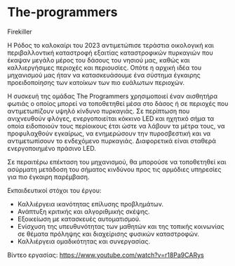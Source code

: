 # The-programmers

Firekiller

Η Ρόδος το καλοκαίρι του 2023 αντιμετώπισε τεράστια οικολογική και περιβαλλοντική καταστροφή εξαιτίας καταστροφικών πυρκαγιών που έκαψαν μεγάλο μέρος του δάσους του νησιού μας, καθώς και καλλιεργήσιμες περιοχές και περιουσίες. Οπότε η αρχική ιδέα του μηχανισμού μας ήταν να κατασκευάσουμε ένα σύστημα έγκαιρης προειδοποίησης των κατοίκων των πιο ευάλωτων περιοχών.

Η συσκευή της ομάδας The Programmers χρησιμοποιεί έναν αισθητήρα φωτιάς ο οποίος μπορεί να τοποθετηθεί μέσα στο δάσος ή σε περιοχές που αντιμετωπίζουν υψηλό κίνδυνο πυρκαγιάς. Σε περίπτωση που ανιχνευθούν φλόγες, ενεργοποιείται κόκκινο LED και ηχητικό σήμα τα οποία ειδοποιούν τους περίοικους έτσι ώστε να λάβουν τα μέτρα τους, να προφυλαχθούν εγκαίρως, να ενημερώσουν την πυροσβεστική και να αντιμετωπίσουν το ενδεχόμενο πυρκαγιάς. Διαφορετικά είναι σταθερά ενεργοποιημένο πράσινο LED.

Σε περαιτέρω επέκταση του μηχανισμού, θα μπορούσε να τοποθετηθεί και ασύρματη μετάδοση του σήματος κινδύνου προς τις αρμόδιες υπηρεσίες για πιο έγκαιρη παρέμβαση.

Εκπαιδευτικοί στόχοι του έργου:
- Καλλιέργεια ικανότητας επίλυσης προβλημάτων.
- Ανάπτυξη κριτικής και αλγοριθμικής σκέψης.
- Εξοικείωση με κατασκευές αυτοματισμού.
- Ενίσχυση της υπευθυνότητας των μαθητών και της τοπικής κοινωνίας σε θέματα πρόληψης και διαχείρισης φυσικών καταστροφών.
- Καλλιέργεια ομαδικότητας και συνεργασίας.

Βίντεο εργασίας: https://www.youtube.com/watch?v=r18Pa9CARys
